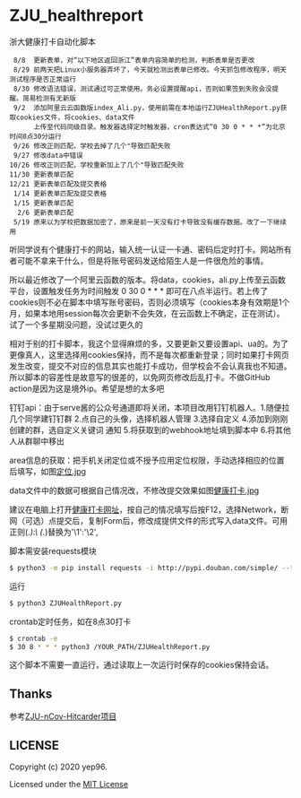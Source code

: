 # ZJU_healthreport
浙大健康打卡自动化脚本

```
 8/8  更新表单，对“以下地区返回浙江”表单内容简单的检测，判断表单是否更改
 8/29 前两天把Linux小服务器弄坏了，今天就检测出表单已修改。今天抓包修改程序，明天测试程序是否正常运行
 8/30 修改语法错误，测试通过可正常使用。务必设置提醒api，否则如果签到失败会没提醒。简易检测有无新版
 9/2  添加阿里云云函数版index_Ali.py，使用前需在本地运行ZJUHealthReport.py获取cookies文件，将cookies、data文件
      上传至代码同级目录。触发器选择定时触发器，cron表达式“0 30 0 * * *”为北京时间8点30分运行
 9/26 修改正则匹配，学校去掉了几个"导致匹配失败
 9/27 修改data中错误
10/26 修改正则匹配，学校重新加上了几个"导致匹配失败
11/30 更新表单匹配
12/21 更新表单匹配及提交表格
 1/14 更新表单匹配及提交表格
 1/15 更新表单匹配
  2/6 更新表单匹配
 5/19 原来以为学校把数据加密了，原来是前一天没有打卡导致没有缓存数据。改了一下继续用
```

听同学说有个健康打卡的网站，输入统一认证一卡通、密码后定时打卡。网站所有者可能不拿来干什么，但是将账号密码发送给陌生人是一件很危险的事情。

所以最近修改了一个阿里云函数的版本。将data，cookies，ali.py上传至云函数平台，设置触发任务为时间触发 0 30 0 * * * 即可在八点半运行。若上传了cookies则不必在脚本中填写账号密码，否则必须填写（cookies本身有效期是1个月，如果本地用session每次会更新不会失效，在云函数上不确定，正在测试）。试了一个多星期没问题，没试过更久的

相对于别的打卡脚本，我这个显得麻烦的多，又要更新又要设置api、ua的。为了更像真人，这里选择用cookies保持，而不是每次都重新登录；同时如果打卡网页发生改变，提交不对应的信息其实也能打卡成功，但学校会不会认真我也不知道。所以脚本的容差性是故意写的很差的，以免网页修改后乱打卡。不做GitHub action是因为这是境外ip。希望是想的太多吧

钉钉api：由于serve酱的公众号通道即将关闭，本项目改用钉钉机器人。1.随便拉几个同学建钉钉群 2.点自己的头像，选择机器人管理 3.选择自定义 4.添加到刚刚创建的群，选自定义关键词 通知 5.将获取到的webhook地址填到脚本中 6.将其他人从群聊中移出

area信息的获取：把手机关闭定位或不授予应用定位权限，手动选择相应的位置后填写，如图<a href="https://github.com/yep96/ZJU_healthreport/raw/master/定位.jpg">定位.jpg</a>

data文件中的数据可根据自己情况改，不修改提交效果如图<a href="https://github.com/yep96/ZJU_healthreport/raw/master/健康打卡.jpg">健康打卡.jpg</a>

建议在电脑上打开<a href="https://healthreport.zju.edu.cn/ncov/wap/default/index">健康打卡网址</a>，按自己的情况填写后按F12，选择Network，断网（可选）点提交后，复制Form后，修改成提供文件的形式写入data文件。可用正则(.*):\ (.*)替换为'\1':'\2',

脚本需安装requests模块
   ```bash
   $ python3 -m pip install requests -i http://pypi.douban.com/simple/ --trusted-host pypi.douban.com
   ```

运行
   ```bash
   $ python3 ZJUHealthReport.py
   ```

crontab定时任务，如在8点30打卡
   ```bash
   $ crontab -e
   $ 30 8 * * * python3 /YOUR_PATH/ZJUHealthReport.py
   ```

这个脚本不需要一直运行，通过读取上一次运行时保存的cookies保持会话。

## Thanks
参考<a href="https://github.com/Tishacy/ZJU-nCov-Hitcarder">ZJU-nCov-Hitcarder项目</a>

## LICENSE

Copyright (c) 2020 yep96.

Licensed under the [MIT License](https://github.com/yep96/ZJU_healthreport/blob/master/LICENSE)


